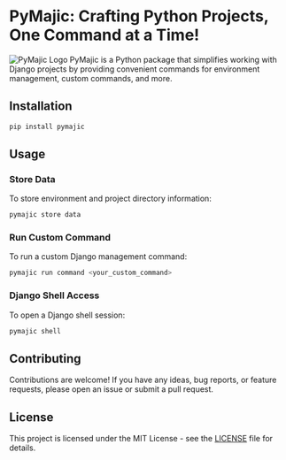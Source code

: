 # PyMajic: Crafting Python Projects, One Command at a Time!
![PyMajic Logo](https://github.com/Codewithshagbaor/PyMajic/assets/67190277/7063ba42-38c4-483e-8a37-4e4d5663d5cd)
PyMajic is a Python package that simplifies working with Django projects by providing convenient commands for environment management, custom commands, and more.

## Installation

```bash
pip install pymajic
```

## Usage

### Store Data

To store environment and project directory information:

```bash
pymajic store data
```

### Run Custom Command

To run a custom Django management command:

```bash
pymajic run command <your_custom_command>
```

### Django Shell Access

To open a Django shell session:

```bash
pymajic shell
```

## Contributing

Contributions are welcome! If you have any ideas, bug reports, or feature requests, please open an issue or submit a pull request.

## License

This project is licensed under the MIT License - see the [LICENSE](LICENSE) file for details.
